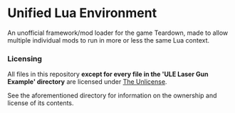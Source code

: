 # Unified Lua Environment
An unofficial framework/mod loader for the game Teardown, made to allow multiple individual mods to run in more or less the same Lua context.


### Licensing
All files in this repository **except for every file in the 'ULE Laser Gun Example' directory** are licensed under [The Unlicense](https://unlicense.org/).

See the aforementioned directory for information on the ownership and license of its contents.